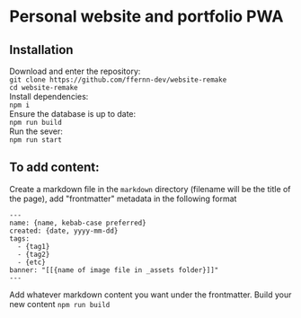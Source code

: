 # Personal website and portfolio PWA
## Installation
Download and enter the repository:  
`git clone https://github.com/ffernn-dev/website-remake`  
`cd website-remake`  
Install dependencies:  
`npm i`  
Ensure the database is up to date:  
`npm run build`  
Run the sever:  
`npm run start`  
## To add content:
Create a markdown file in the `markdown` directory (filename will be the title of the page), add "frontmatter" metadata in the following format
```
---
name: {name, kebab-case preferred}
created: {date, yyyy-mm-dd}
tags:
  - {tag1}
  - {tag2}
  - {etc}
banner: "[[{name of image file in _assets folder}]]"
---
```
Add whatever markdown content you want under the frontmatter.
Build your new content
`npm run build`
